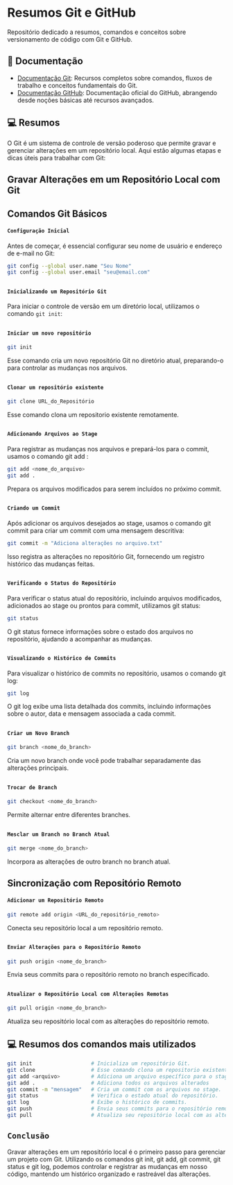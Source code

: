 # Resumos Git e GitHub

Repositório dedicado a resumos, comandos e conceitos sobre versionamento de código com Git e GitHub.

## 📝 Documentação

- [Documentação Git](https://git-scm.com/): Recursos completos sobre comandos, fluxos de trabalho e conceitos fundamentais do Git.
- [Documentação GitHub](https://docs.github.com/pt): Documentação oficial do GitHub, abrangendo desde noções básicas até recursos avançados.

## 💻 Resumos

O Git é um sistema de controle de versão poderoso que permite gravar e gerenciar alterações em um repositório local. Aqui estão algumas etapas e dicas úteis para trabalhar com Git:
 ##
## Gravar Alterações em um Repositório Local com Git
## Comandos Git Básicos
#### `Configuração Inicial`

Antes de começar, é essencial configurar seu nome de usuário e endereço de e-mail no Git:

```bash
git config --global user.name "Seu Nome"
git config --global user.email "seu@email.com"
```
 ##
####  `Inicializando um Repositório Git`

Para iniciar o controle de versão em um diretório local, utilizamos o comando `git init`:
 ##
#### `Iniciar um novo repositório`
```bash
git init
```
Esse comando cria um novo repositório Git no diretório atual, preparando-o para controlar as mudanças nos arquivos.
 ##
####  `Clonar um repositório existente`

```bash
git clone URL_do_Repositório
```
Esse comando clona um repositorio existente remotamente.
 ##
####  `Adicionando Arquivos ao Stage`
Para registrar as mudanças nos arquivos e prepará-los para o commit, usamos o comando git add <arquivo>:
```bash
git add <nome_do_arquivo>               
git add .
```  
Prepara os arquivos modificados para serem incluídos no próximo commit.
 ##
####  `Criando um Commit`
Após adicionar os arquivos desejados ao stage, usamos o comando git commit para criar um commit com uma mensagem descritiva:

```bash 
git commit -m "Adiciona alterações no arquivo.txt"
```
 Isso registra as alterações no repositório Git, fornecendo um registro histórico das mudanças feitas.
 ##
####  `Verificando o Status do Repositório`
Para verificar o status atual do repositório, incluindo arquivos modificados, adicionados ao stage ou prontos para commit, utilizamos git status:

```bash
git status
```
O git status fornece informações sobre o estado dos arquivos no repositório, ajudando a acompanhar as mudanças.
 ##
#### `Visualizando o Histórico de Commits`
Para visualizar o histórico de commits no repositório, usamos o comando git log:
```bash
git log
```
O git log exibe uma lista detalhada dos commits, incluindo informações sobre o autor, data e mensagem associada a cada commit.
 ##
 #### `Criar um Novo Branch`
 
```bash
git branch <nome_do_branch>
```
Cria um novo branch onde você pode trabalhar separadamente das alterações principais.
 ##
 #### `Trocar de Branch`

```bash
git checkout <nome_do_branch>
```
Permite alternar entre diferentes branches.
 ##
####  `Mesclar um Branch no Branch Atual`

```bash
git merge <nome_do_branch>
```
Incorpora as alterações de outro branch no branch atual.
 ##
## Sincronização com Repositório Remoto
#### `Adicionar um Repositório Remoto`

```bash
git remote add origin <URL_do_repositório_remoto>
```
Conecta seu repositório local a um repositório remoto.
 ##
#### `Enviar Alterações para o Repositório Remoto`
```bash
git push origin <nome_do_branch>
```
Envia seus commits para o repositório remoto no branch especificado.
 ##
#### `Atualizar o Repositório Local com Alterações Remotas`

```bash
git pull origin <nome_do_branch>
```
Atualiza seu repositório local com as alterações do repositório remoto.
 ##

## 💻 Resumos dos comandos mais utilizados

```bash
git init                   # Inicializa um repositório Git.
git clone                  # Esse comando clona um repositorio existente remotamente.
git add <arquivo>          # Adiciona um arquivo específico para o stage.
git add .                  # Adiciona todos os arquivos alterados
git commit -m "mensagem"   # Cria um commit com os arquivos no stage.
git status                 # Verifica o estado atual do repositório.
git log                    # Exibe o histórico de commits.
git push                   # Envia seus commits para o repositório remoto no branch especificado.
git pull                   # Atualiza seu repositório local com as alterações do repositório remoto.
```
 ##

## `Conclusão`
Gravar alterações em um repositório local é o primeiro passo para gerenciar um projeto com Git. Utilizando os comandos git init, git add, git commit, git status e git log, podemos controlar e registrar as mudanças em nosso código, mantendo um histórico organizado e rastreável das alterações.



